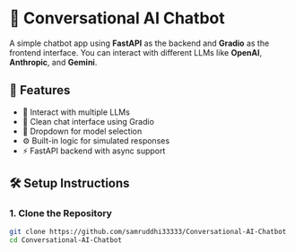 # 🤖 Conversational AI Chatbot

A simple chatbot app using **FastAPI** as the backend and **Gradio** as the frontend interface. You can interact with different LLMs like **OpenAI**, **Anthropic**, and **Gemini**.

## 🚀 Features

- 🧠 Interact with multiple LLMs
- 💬 Clean chat interface using Gradio
- 🔄 Dropdown for model selection
- ⚙️ Built-in logic for simulated responses
- ⚡ FastAPI backend with async support

## 🛠️ Setup Instructions

### 1. Clone the Repository

```bash
git clone https://github.com/samruddhi33333/Conversational-AI-Chatbot
cd Conversational-AI-Chatbot
